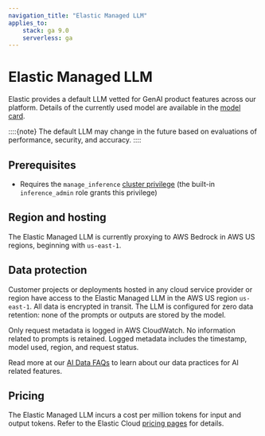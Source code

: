 ```yaml
---
navigation_title: "Elastic Managed LLM"
applies_to:
    stack: ga 9.0
    serverless: ga
---
```


# Elastic Managed LLM

Elastic provides a default LLM vetted for GenAI product features across our platform.
Details of the currently used model are available in the [model card](https://raw.githubusercontent.com/elastic/kibana/refs/heads/main/docs/reference/resources/Elastic_Managed_LLM_model_card.pdf).

::::{note}
The default LLM may change in the future based on evaluations of performance, security, and accuracy.
::::

## Prerequisites

* Requires the `manage_inference` [cluster privilege](https://www.elastic.co/docs/reference/elasticsearch/security-privileges#privileges-list-cluster) (the built-in `inference_admin` role grants this privilege)

## Region and hosting

The Elastic Managed LLM is currently proxying to AWS Bedrock in AWS US regions, beginning with `us-east-1`.

## Data protection

Customer projects or deployments hosted in any cloud service provider or region have access to the Elastic Managed LLM in the AWS US region `us-east-1`.
All data is encrypted in transit. The LLM is configured for zero data retention: none of the prompts or outputs are stored by the model.

Only request metadata is logged in AWS CloudWatch.
No information related to prompts is retained.
Logged metadata includes the timestamp, model used, region, and request status.

Read more at our [AI Data FAQs](https://www.elastic.co/trust/ai-data-faq) to learn about our data practices for AI related features. 

## Pricing

The Elastic Managed LLM incurs a cost per million tokens for input and output tokens. Refer to the Elastic Cloud [pricing pages](https://www.elastic.co/pricing) for details. 


